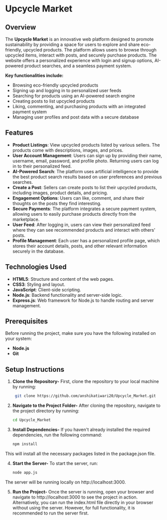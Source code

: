 # Upcycle Market

## Overview

The **Upcycle Market** is an innovative web platform designed to promote sustainability by providing a space for users to explore and share eco-friendly, upcycled products. The platform allows users to browse through upcycled items, interact with posts, and securely purchase products. The website offers a personalized experience with login and signup options, AI-powered product searches, and a seamless payment system.

**Key functionalities include:**
- Browsing eco-friendly upcycled products
- Signing up and logging in to personalized user feeds
- Searching for products using an AI-powered search engine
- Creating posts to list upcycled products
- Liking, commenting, and purchasing products with an integrated payment system
- Managing user profiles and post data with a secure database

## Features

- **Product Listings**: View upcycled products listed by various sellers. The products come with descriptions, images, and prices.
- **User Account Management**: Users can sign up by providing their name, username, email, password, and profile photo. Returning users can log in to their personalized feed.
- **AI-Powered Search**: The platform uses artificial intelligence to provide the best product search results based on user preferences and previous searches.
- **Create a Post**: Sellers can create posts to list their upcycled products, including images, product details, and pricing.
- **Engagement Options**: Users can like, comment, and share their thoughts on the posts they find interesting.
- **Secure Payments**: The platform integrates a secure payment system, allowing users to easily purchase products directly from the marketplace.
- **User Feed**: After logging in, users can view their personalized feed where they can see recommended products and interact with others’ posts.
- **Profile Management**: Each user has a personalized profile page, which stores their account details, posts, and other relevant information securely in the database.

## Technologies Used
- **HTML5**: Structure and content of the web pages.
- **CSS3**: Styling and layout.
- **JavaScript**: Client-side scripting.
- **Node.js**: Backend functionality and server-side logic.
- **Express.js**: Web framework for Node.js to handle routing and server management.

## Prerequisites
Before running the project, make sure you have the following installed on your system:

- **Node.js** 
- **Git**

## Setup Instructions

1. **Clone the Repository-**
First, clone the repository to your local machine by running:
   ```bash
    git clone https://github.com/anshikatiwari20/Upcycle_Market.git
    ```

2. **Navigate to the Project Folder-**
After cloning the repository, navigate to the project directory by running:
    ```bash
    cd Upcycle_Market
    ```

3. **Install Dependencies-**
If you haven't already installed the required dependencies, run the following command:
    ```bash
    npm install
    ```
This will install all the necessary packages listed in the package.json file.

4. **Start the Server-**
To start the server, run:
    ```bash
    node app.js
    ```
The server will be running locally on http://localhost:3000.

5. **Run the Project-**
Once the server is running, open your browser and navigate to http://localhost:3000 to see the project in action. Alternatively, you can run the index.html file directly in your browser without using the server. However, for full functionality, it is recommended to run the server first.
